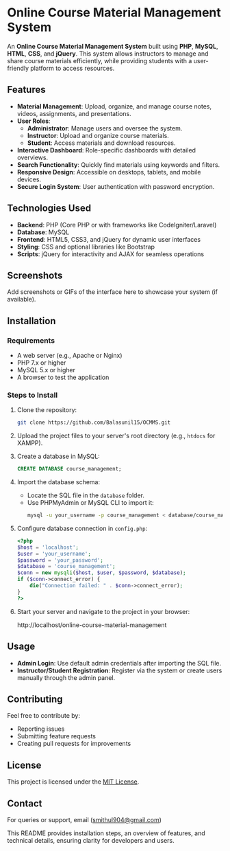 # Online Course Material Management System

An **Online Course Material Management System** built using **PHP**, **MySQL**, **HTML**, **CSS**, and **jQuery**. This system allows instructors to manage and share course materials efficiently, while providing students with a user-friendly platform to access resources.

## Features
- **Material Management**: Upload, organize, and manage course notes, videos, assignments, and presentations.
- **User Roles**:
  - **Administrator**: Manage users and oversee the system.
  - **Instructor**: Upload and organize course materials.
  - **Student**: Access materials and download resources.
- **Interactive Dashboard**: Role-specific dashboards with detailed overviews.
- **Search Functionality**: Quickly find materials using keywords and filters.
- **Responsive Design**: Accessible on desktops, tablets, and mobile devices.
- **Secure Login System**: User authentication with password encryption.

## Technologies Used
- **Backend**: PHP (Core PHP or with frameworks like CodeIgniter/Laravel)
- **Database**: MySQL
- **Frontend**: HTML5, CSS3, and jQuery for dynamic user interfaces
- **Styling**: CSS and optional libraries like Bootstrap
- **Scripts**: jQuery for interactivity and AJAX for seamless operations

## Screenshots
Add screenshots or GIFs of the interface here to showcase your system (if available).

## Installation
### Requirements
- A web server (e.g., Apache or Nginx)
- PHP 7.x or higher
- MySQL 5.x or higher
- A browser to test the application

### Steps to Install
1. Clone the repository:
   ```bash
   git clone https://github.com/Balasunil15/OCMMS.git
   ```
2. Upload the project files to your server's root directory (e.g., `htdocs` for XAMPP).
3. Create a database in MySQL:
   ```sql
   CREATE DATABASE course_management;
   ```
4. Import the database schema:
   - Locate the SQL file in the `database` folder.
   - Use PHPMyAdmin or MySQL CLI to import it:
     ```bash
     mysql -u your_username -p course_management < database/course_management.sql
     ```
5. Configure database connection in `config.php`:
   ```php
   <?php
   $host = 'localhost';
   $user = 'your_username';
   $password = 'your_password';
   $database = 'course_management';
   $conn = new mysqli($host, $user, $password, $database);
   if ($conn->connect_error) {
       die("Connection failed: " . $conn->connect_error);
   }
   ?>
   ```
6. Start your server and navigate to the project in your browser:
   
   http://localhost/online-course-material-management

## Usage
- **Admin Login**: Use default admin credentials after importing the SQL file.
- **Instructor/Student Registration**: Register via the system or create users manually through the admin panel.

## Contributing
Feel free to contribute by:
- Reporting issues
- Submitting feature requests
- Creating pull requests for improvements

## License
This project is licensed under the [MIT License](LICENSE).

## Contact
For queries or support, email (smithul904@gmail.com)

This README provides installation steps, an overview of features, and technical details, ensuring clarity for developers and users.
